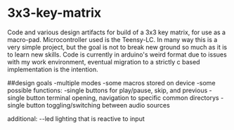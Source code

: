 # 3x3-key-matrix
Code and various design artifacts for build of a 3x3 key matrix, for use as a macro-pad. Microcontroller used is the Teensy-LC. In many way this is a very simple project, but the goal is not to break new ground so much as it is to learn new skills. Code is currently in arduino's weird format due to issues with my work environment, eventual migration to a strictly c based implementation is the intention. 

##design goals
-multiple modes
-some macros stored on device
-some possible functions:
	-single buttons for play/pause, skip, and previous
	-single button terminal opening, navigation to specific common directorys
	-single button toggling/switching between audio sources

additional:
--led lighting that is reactive to input
